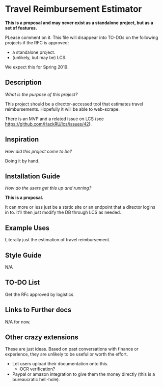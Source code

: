 # Travel Reimbursement Estimator

**This is a proposal and may never exist as a standalone project, but as a set of features.**

PLease comment on it. This file will disappear into TO-DOs on the following projects if the RFC
is approved:
 - a standalone project.
 - (unlikely, but may be) LCS.

We expect this for Spring 2019.

## Description
*What is the purpose of this project?*

This project should be a director-accessed tool that estimates travel reimbursements.
Hopefully it will be able to web-scrape.

There is an MVP and a related issue on LCS (see https://github.com/HackRU/lcs/issues/42).

## Inspiration
*How did this project come to be?*

Doing it by hand.

## Installation Guide
*How do the users get this up and running?*

**This is a proposal.**

It can more or less just be a static site or an endpoint that a director logins in to.
It'll then just modify the DB through LCS as needed.

## Example Uses

Literally just the estimation of travel reimbursement.

## Style Guide

N/A

## TO-DO List

Get the RFc approved by logistics.

## Links to Further docs

N/A for now.

## Other crazy extensions

These are just ideas. Based on past conversations with finance or experience, they are unlikely to be
useful or worth the effort.
- Let users upload their documentation onto this.
  - OCR verification?
- Paypal or amazon integration to give them the money directly (this is a bureaucratic hell-hole).
